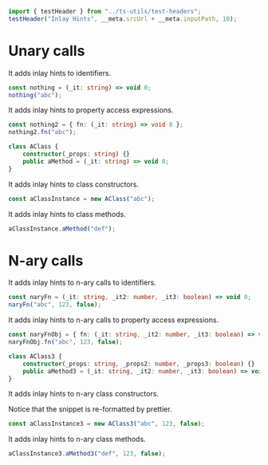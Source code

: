 ```ts eval --out=md --hide
import { testHeader } from "../ts-utils/test-headers";
testHeader("Inlay Hints", __meta.srcUrl + __meta.inputPath, 10);
```

# Unary calls

It adds inlay hints to identifiers.

```ts eval --hideout
const nothing = (_it: string) => void 0;
nothing("abc");
```

It adds inlay hints to property access expressions.

```ts eval --hideout
const nothing2 = { fn: (_it: string) => void 0 };
nothing2.fn("abc");
```

```ts eval
class AClass {
    constructor(_props: string) {}
    public aMethod = (_it: string) => void 0;
}
```

It adds inlay hints to class constructors.

```ts eval
const aClassInstance = new AClass("abc");
```

It adds inlay hints to class methods.

```ts eval --hideout
aClassInstance.aMethod("def");
```

# N-ary calls

It adds inlay hints to n-ary calls to identifiers.

```ts eval --hideout
const naryFn = (_it: string, _it2: number, _it3: boolean) => void 0;
naryFn("abc", 123, false);
```

It adds inlay hints to n-ary calls to property access expressions.

```ts eval --hideout
const naryFnObj = { fn: (_it: string, _it2: number, _it3: boolean) => void 0 };
naryFnObj.fn("abc", 123, false);
```

```ts eval
class AClass3 {
    constructor(_props: string, _props2: number, _props3: boolean) {}
    public aMethod3 = (_it: string, _it2: number, _it3: boolean) => void 0;
}
```

It adds inlay hints to n-ary class constructors.

Notice that the snippet is re-formatted by prettier.

```ts eval --meta
const aClassInstance3 = new AClass3("abc", 123, false);
```

It adds inlay hints to n-ary class methods.

```ts eval --hideout
aClassInstance3.aMethod3("def", 123, false);
```
